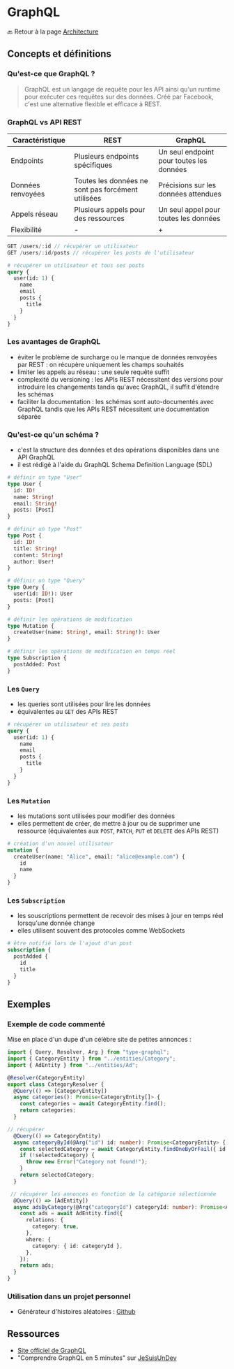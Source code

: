 # GraphQL

🔙 Retour à la page [Architecture](README.md)

## Concepts et définitions

### Qu'est-ce que GraphQL ?

> GraphQL est un langage de requête pour les API ainsi qu'un runtime pour exécuter ces requêtes sur des données. Créé par Facebook, c'est une alternative flexible et efficace à REST.

### GraphQL vs API REST

| Caractéristique | REST | GraphQL |
|---|---|---|
| Endpoints | Plusieurs endpoints spécifiques | Un seul endpoint pour toutes les données |
| Données renvoyées | Toutes les données ne sont pas forcément utilisées | Précisions sur les données attendues |
| Appels réseau | Plusieurs appels pour des ressources | Un seul appel pour toutes les données|
| Flexibilité | - | + |

```ts
GET /users/:id // récupérer un utilisateur
GET /users/:id/posts // récupérer les posts de l'utilisateur
```

```graphql
# récupérer un utilisateur et tous ses posts
query {
  user(id: 1) {
    name
    email
    posts {
      title
    }
  }
}
```

### Les avantages de GraphQL

- éviter le problème de surcharge ou le manque de données renvoyées par REST : on récupère uniquement les champs souhaités
- limiter les appels au réseau : une seule requête suffit
- complexité du versioning : les APIs REST nécessitent des versions pour introduire les changements tandis qu'avec GraphQL, il suffit d'étendre les schémas
- faciliter la documentation : les schémas sont auto-documentés avec GraphQL tandis que les APIs REST nécessitent une documentation séparée

### Qu'est-ce qu'un schéma ?

- c'est la structure des données et des opérations disponibles dans une API GraphQL
- il est rédigé à l'aide du GraphQL Schema Definition Language (SDL)

```graphql
# définir un type "User"
type User {
  id: ID!
  name: String!
  email: String!
  posts: [Post]
}

# définir un type "Post"
type Post {
  id: ID!
  title: String!
  content: String!
  author: User!
}

# définir un type "Query"
type Query {
  user(id: ID!): User
  posts: [Post]
}

# définir les opérations de modification
type Mutation {
  createUser(name: String!, email: String!): User
}

# définir les opérations de modification en temps réel
type Subscription {
  postAdded: Post
}
```

### Les `Query`

- les queries sont utilisées pour lire les données
- équivalentes au `GET` des APIs REST

```graphql
# récupérer un utilisateur et ses posts
query {
  user(id: 1) {
    name
    email
    posts {
      title
    }
  }
}
```

### Les `Mutation`

- les mutations sont utilisées pour modifier des données
- elles permettent de créer, de mettre à jour ou de supprimer une ressource (équivalentes aux `POST`, `PATCH`, `PUT` et `DELETE` des APIs REST)

```graphql
# création d'un nouvel utilisateur
mutation {
  createUser(name: "Alice", email: "alice@example.com") {
    id
    name
  }
}
```

### Les `Subscription`

- les souscriptions permettent de recevoir des mises à jour en temps réel lorsqu'une donnée change
- elles utilisent souvent des protocoles comme WebSockets

```graphql
# être notifié lors de l'ajout d'un post
subscription {
  postAdded {
    id
    title
  }
}
```

## Exemples

### Exemple de code commenté

Mise en place d'un dupe d'un célèbre site de petites annonces :

```ts
import { Query, Resolver, Arg } from "type-graphql";
import { CategoryEntity } from "../entities/Category";
import { AdEntity } from "../entities/Ad";

@Resolver(CategoryEntity)
export class CategoryResolver {
  @Query(() => [CategoryEntity])
  async categories(): Promise<CategoryEntity[]> {
    const categories = await CategoryEntity.find();
    return categories;
  }

// récupérer 
  @Query(() => CategoryEntity)
  async categoryById(@Arg("id") id: number): Promise<CategoryEntity> {
    const selectedCategory = await CategoryEntity.findOneByOrFail({ id });
    if (!selectedCategory) {
      throw new Error("Category not found!");
    }
    return selectedCategory;
  }

 // récupérer les annonces en fonction de la catégorie sélectionnée
  @Query(() => [AdEntity])
  async adsByCategory(@Arg("categoryId") categoryId: number): Promise<AdEntity[]> {
    const ads = await AdEntity.find({
      relations: {
        category: true,
      },
      where: {
        category: { id: categoryId },
      },
    });
    return ads;
  }
}
```

### Utilisation dans un projet personnel

- Générateur d'histoires aléatoires : [Github](https://github.com/NollieChtn6/Random-Stories-Generator)

## Ressources

- [Site officiel de GraphQL](https://graphql.org/)
- "Comprendre GraphQL en 5 minutes" sur [JeSuisUnDev](https://www.jesuisundev.com/comprendre-graphql-en-5-minutes/)
